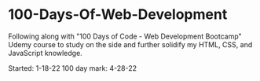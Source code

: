 # 100-Days-Of-Web-Development
Following along with "100 Days of Code - Web Development Bootcamp" Udemy course to study on the side and further solidify my HTML, CSS, and JavaScript knowledge.

Started: 1-18-22
100 day mark: 4-28-22
